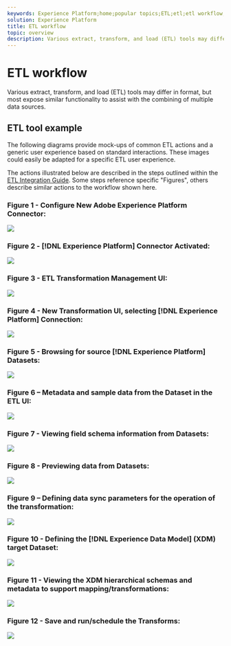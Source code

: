 ```yaml
---
keywords: Experience Platform;home;popular topics;ETL;etl;etl workflow;ETL workflow
solution: Experience Platform
title: ETL workflow
topic: overview
description: Various extract, transform, and load (ETL) tools may differ in format, but most expose similar functionality to assist with the combining of multiple data sources.
---
```


# ETL workflow

Various extract, transform, and load (ETL) tools may differ in format, but most expose similar functionality to assist with the combining of multiple data sources.

## ETL tool example

The following diagrams provide mock-ups of common ETL actions and a generic user experience based on standard interactions. These images could easily be adapted for a specific ETL user experience. 
 
The actions illustrated below are described in the steps outlined within the [ETL Integration Guide](home.md). Some steps reference specific "Figures", others describe similar actions to the workflow shown here.

### Figure 1 - Configure New Adobe Experience Platform Connector:

![](images/image2.png)

### Figure 2 - [!DNL Experience Platform] Connector Activated:

![](images/image3.png)

### Figure 3 - ETL Transformation Management UI:

![](images/image4.png)

### Figure 4 - New Transformation UI, selecting [!DNL Experience Platform] Connection:

![](images/image5.png)

### Figure 5 - Browsing for source [!DNL Experience Platform] Datasets:

![](images/image6.png)

### Figure 6 – Metadata and sample data from the Dataset in the ETL UI:

![](images/image7.png)

### Figure 7 - Viewing field schema information from Datasets:

![](images/image8.png)

### Figure 8 - Previewing data from Datasets:

![](images/image9.png)

### Figure 9 – Defining data sync parameters for the operation of the transformation:

![](images/image10.png)

### Figure 10 - Defining the [!DNL Experience Data Model] (XDM) target Dataset:

![](images/image11.png)

### Figure 11 - Viewing the XDM hierarchical schemas and metadata to support mapping/transformations:

![](images/image12.png)

### Figure 12 - Save and run/schedule the Transforms:

![](images/image13.png)